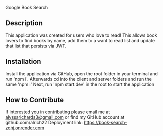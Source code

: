Google Book Search 
## Description

This application was created for users who love to read! This allows book lovers to find books by name, add them to a want to read list and update that list that persists via JWT. 

## Installation

Install the application via GitHub, open the root folder in your terminal and run 'npm i'.
Afterwards cd into the client and server folders and run the same 'npm i'
Next, run 'npm start:dev' in the root to start the application 

## How to Contribute

If interested you in contributing please email me at alyssarichards3@gmail.com or find my GitHub account at github.com/alrich22
Deployment link: https://book-search-zohj.onrender.com
